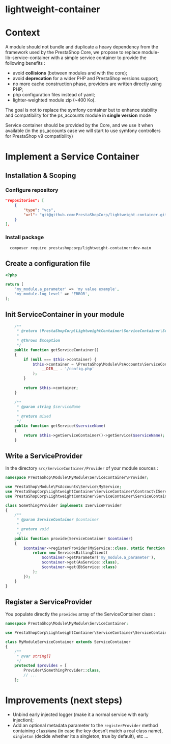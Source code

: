 # lightweight-container

# Context

A module should not bundle and duplicate a heavy dependency from the framework used by the PrestaShop Core, we propose to replace module-lib-service-container with a simple service container to provide the following benefits :

- avoid **collisions** (between modules and with the core);
- avoid **deprecation** for a wider PHP and PrestaShop versions support;
- no more cache construction phase, providers are written directly using PHP;
- php configuration files instead of yaml;
- lighter-weighted module zip (~400 Ko).

The goal is not to replace the symfony container but to enhance stability and compatibility for the ps_accounts module in **single version** mode

Service container should be provided by the Core, and we use it when available (in the ps_accounts case we will start to use symfony controllers for PrestaShop v9 compatibility)

# Implement a Service Container

## Installation & Scoping

[//]: # (```)

[//]: # (composer require prestashopcorp/lightweight-container)

[//]: # (```)

### Configure repository

```json
"repositories": [
    {
        "type": "vcs",
        "url": "git@github.com:PrestaShopCorp/lightweight-container.git"
    }
],
```

### Install package

```shell
  composer require prestashopcorp/lightweight-container:dev-main
```

## Create a configuration file

```php
<?php

return [
    'my_module.a_parameter' => 'my value example',
    'my_module.log_level' => 'ERROR',
];
```

## Init ServiceContainer in your module

```php
	/**
	 * @return \PrestaShopCorp\LightweightContainer\ServiceContainer\ServiceContainer
	 *
	 * @throws Exception
	 */
	public function getServiceContainer()
	{
	    if (null === $this->container) {
	        $this->container = \PrestaShop\Module\PsAccounts\ServiceContainer\ServiceContainer::createInstance(
	            __DIR__ . '/config.php'
	        );
	    }
	
	    return $this->container;
	}
	
	/**
	 * @param string $serviceName
	 *
	 * @return mixed
	 */
	public function getService($serviceName)
	{
	    return $this->getServiceContainer()->getService($serviceName);
	}
```

## Write a ServiceProvider

In the directory `src/ServiceContainer/Provider` of your module sources :

```php
namespace PrestaShop\Module\MyModule\ServiceContainer\Provider;

use PrestaShop\Module\PsAccounts\Service\MyService;
use PrestaShopCorp\LightweightContainer\ServiceContainer\Contract\IServiceProvider;
use PrestaShopCorp\LightweightContainer\ServiceContainer\ServiceContainer;

class SomethingProvider implements IServiceProvider
{
    /**
     * @param ServiceContainer $container
     *
     * @return void
     */
    public function provide(ServiceContainer $container)
    {
        $container->registerProvider(MyService::class, static function () use ($container) {
            return new ServicesBillingClient(
                $container->getParameter('my_module.a_parameter'),
                $container->get(AaService::class),
                $container->get(BbService::class)
            );
        });
    }
}
```

## Register a ServiceProvider

You populate directly the `provides` array of the ServiceContainer class :

```php
namespace PrestaShop\Module\MyModule\ServiceContainer;

use PrestaShopCorp\LightweightContainer\ServiceContainer\ServiceContainer;

class MyModuleServiceContainer extends ServiceContainer
{
    /**
     * @var string[]
     */
    protected $provides = [
        Provider\SomethingProvider::class,
        // ...
    ];
```

# Improvements (next steps)

- Unbind early injected logger (make it a normal service with early injection);
- Add an optional metadata parameter to the `registerProvider` method containing `className` (in case the key doesn’t match a real class name), `singleton` (decide whether its a singleton, true by default), etc …